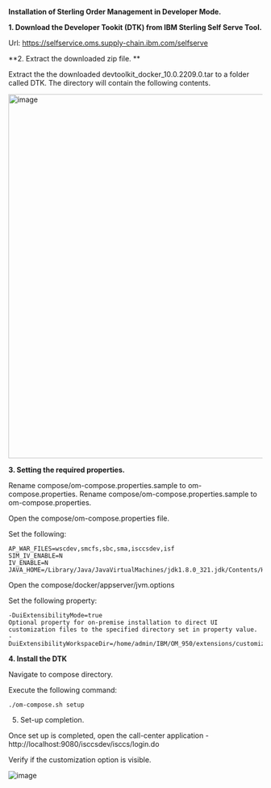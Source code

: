 **Installation of Sterling Order Management in Developer Mode.**

**1. Download the Developer Tookit (DTK) from IBM Sterling Self Serve Tool.**

Url: https://selfservice.oms.supply-chain.ibm.com/selfserve

**2. Extract the downloaded zip file. **

Extract the the downloaded devtoolkit_docker_10.0.2209.0.tar to a folder called DTK. The directory will contain the following contents.

<img width="721" alt="image" src="https://user-images.githubusercontent.com/93929892/205557005-006e3124-3605-493c-8407-a081940115fc.png">

**3. Setting the required properties.**

Rename compose/om-compose.properties.sample to om-compose.properties.
Rename compose/om-compose.properties.sample to om-compose.properties.

Open the compose/om-compose.properties file.

Set the following:
```PROP
AP_WAR_FILES=wscdev,smcfs,sbc,sma,isccsdev,isf
SIM_IV_ENABLE=N
IV_ENABLE=N
JAVA_HOME=/Library/Java/JavaVirtualMachines/jdk1.8.0_321.jdk/Contents/Home
```

Open the compose/docker/appserver/jvm.options

Set the following property:
```PROP
-DuiExtensibilityMode=true
Optional property for on-premise installation to direct UI customization files to the specified directory set in property value. 
-DuiExtensibilityWorkspaceDir=/home/admin/IBM/OM_950/extensions/customization 
```

**4. Install the DTK**

Navigate to compose directory.

Execute the following command:

```CMD
./om-compose.sh setup
```
5. Set-up completion.

Once set up is completed, open the call-center application - http://localhost:9080/isccsdev/isccs/login.do

Verify if the customization option is visible.

![image](https://user-images.githubusercontent.com/93929892/205563366-fc72e152-e91e-4bb4-a5e3-b93780922e5d.png)
